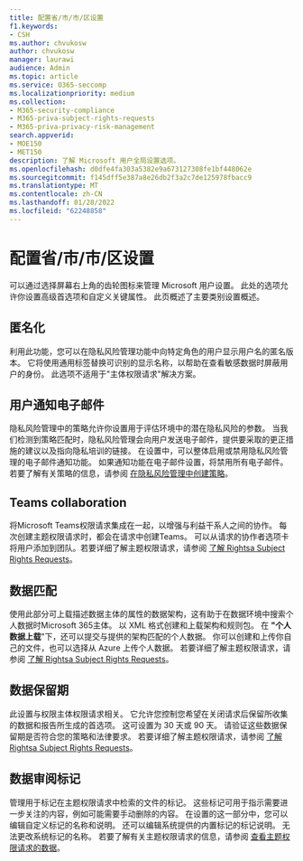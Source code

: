 ```yaml
---
title: 配置省/市/市/区设置
f1.keywords:
- CSH
ms.author: chvukosw
author: chvukosw
manager: laurawi
audience: Admin
ms.topic: article
ms.service: O365-seccomp
ms.localizationpriority: medium
ms.collection:
- M365-security-compliance
- M365-priva-subject-rights-requests
- M365-priva-privacy-risk-management
search.appverid:
- MOE150
- MET150
description: 了解 Microsoft 用户全局设置选项。
ms.openlocfilehash: d0dfe4fa303a5382e9a673127308fe1bf448062e
ms.sourcegitcommit: f145dff5e387a8e26db2f3a2c7de125978fbacc9
ms.translationtype: MT
ms.contentlocale: zh-CN
ms.lasthandoff: 01/28/2022
ms.locfileid: "62248858"
---
```

# <a name="configure-priva-settings"></a>配置省/市/市/区设置

可以通过选择屏幕右上角的齿轮图标来管理 Microsoft 用户设置。 此处的选项允许你设置高级首选项和自定义关键属性。 此页概述了主要类别设置概述。

## <a name="anonymization"></a>匿名化

利用此功能，您可以在隐私风险管理功能中向特定角色的用户显示用户名的匿名版本。 它将使用通用标签替换可识别的显示名称，以帮助在查看敏感数据时屏蔽用户的身份。 此选项不适用于"主体权限请求"解决方案。

## <a name="user-notification-emails"></a>用户通知电子邮件  

隐私风险管理中的策略允许你设置用于评估环境中的潜在隐私风险的参数。 当我们检测到策略匹配时，隐私风险管理会向用户发送电子邮件，提供要采取的更正措施的建议以及指向隐私培训的链接。 在设置中，可以整体启用或禁用隐私风险管理的电子邮件通知功能。 如果通知功能在电子邮件设置，将禁用所有电子邮件。 若要了解有关策略的信息，请参阅 [在隐私风险管理中创建策略](risk-management-policies.md)。

## <a name="teams-collaboration"></a>Teams collaboration  

将Microsoft Teams权限请求集成在一起，以增强与利益干系人之间的协作。 每次创建主题权限请求时，都会在请求中创建Teams。 可以从请求的协作者选项卡将用户添加到团队。若要详细了解主题权限请求，请参阅 [了解 Rightsa Subject Rights Requests](subject-rights-requests.md)。

## <a name="data-matching"></a>数据匹配  

使用此部分可上载描述数据主体的属性的数据架构，这有助于在数据环境中搜索个人数据时Microsoft 365主体。 以 XML 格式创建和上载架构和规则包。 在 **"个人数据上载**"下，还可以提交与提供的架构匹配的个人数据。 你可以创建和上传你自己的文件，也可以选择从 Azure 上传个人数据。 若要详细了解主题权限请求，请参阅 [了解 Rightsa Subject Rights Requests](subject-rights-requests.md)。

## <a name="data-retention-periods"></a>数据保留期

此设置与权限主体权限请求相关。 它允许您控制您希望在关闭请求后保留所收集的数据和报告所生成的首选项。 这可设置为 30 天或 90 天。 请验证这些数据保留期是否符合您的策略和法律要求。 若要详细了解主题权限请求，请参阅 [了解 Rightsa Subject Rights Requests](subject-rights-requests.md)。

## <a name="data-review-tags"></a>数据审阅标记

管理用于标记在主题权限请求中检索的文件的标记。 这些标记可用于指示需要进一步关注的内容，例如可能需要手动删除的内容。 在设置的这一部分中，您可以编辑自定义标记的名称和说明。 还可以编辑系统提供的内置标记的标记说明。 无法更改系统标记的名称。 若要了解有关主题权限请求的信息，请参阅 [查看主题权限请求的数据](subject-rights-requests-data-review.md#step-3-review-data)。

